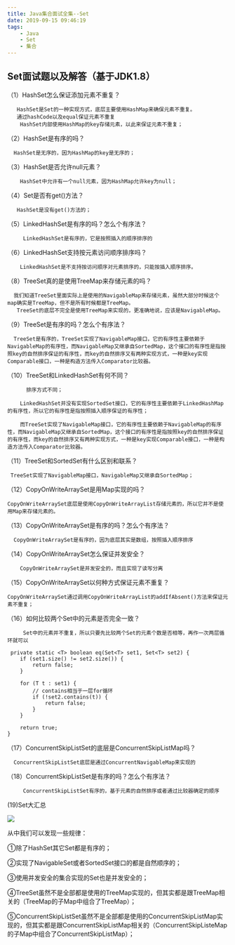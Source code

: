 ```yaml
---
title: Java集合面试全集--Set
date: 2019-09-15 09:46:19 
tags: 
    - Java 
    - Set
    - 集合
---
```


## Set面试题以及解答（基于JDK1.8） ##

（1）HashSet怎么保证添加元素不重复？

       HashSet是Set的一种实现方式，底层主要使用HashMap来确保元素不重复。 
       通过hashCode以及equal保证元素不重复
        HashSet内部使用HashMap的key存储元素，以此来保证元素不重复；

（2）HashSet是有序的吗？

      HashSet是无序的，因为HashMap的key是无序的；

（3）HashSet是否允许null元素？

        HashSet中允许有一个null元素，因为HashMap允许key为null；
       

（4）Set是否有get()方法？
   
       HashSet是没有get()方法的；

（5）LinkedHashSet是有序的吗？怎么个有序法？
         
         LinkedHashSet是有序的，它是按照插入的顺序排序的

（6）LinkedHashSet支持按元素访问顺序排序吗？

        LinkedHashSet是不支持按访问顺序对元素排序的，只能按插入顺序排序。

（8）TreeSet真的是使用TreeMap来存储元素的吗？
     
      我们知道TreeSet里面实际上是使用的NavigableMap来存储元素，虽然大部分时候这个map确实是TreeMap，但不是所有时候都是TreeMap。
       TreeSet的底层不完全是使用TreeMap来实现的，更准确地说，应该是NavigableMap。

（9）TreeSet是有序的吗？怎么个有序法？
            
      TreeSet是有序的，TreeSet实现了NavigableMap接口，它的有序性主要依赖于NavigableMap的有序性，而NavigableMap又继承自SortedMap，这个接口的有序性是指按照key的自然排序保证的有序性，而key的自然排序又有两种实现方式，一种是key实现Comparable接口，一种是构造方法传入Comparator比较器。

（10）TreeSet和LinkedHashSet有何不同？

          排序方式不同；
          
		LinkedHashSet并没有实现SortedSet接口，它的有序性主要依赖于LinkedHashMap的有序性，所以它的有序性是指按照插入顺序保证的有序性；
		
		而TreeSet实现了NavigableMap接口，它的有序性主要依赖于NavigableMap的有序性，而NavigableMap又继承自SortedMap，这个接口的有序性是指按照key的自然排序保证的有序性，而key的自然排序又有两种实现方式，一种是key实现Comparable接口，一种是构造方法传入Comparator比较器。

（11）TreeSet和SortedSet有什么区别和联系？

     TreeSet实现了NavigableMap接口，NavigableMap又继承自SortedMap；
         

（12）CopyOnWriteArraySet是用Map实现的吗？

    CopyOnWriteArraySet底层是使用CopyOnWriteArrayList存储元素的，所以它并不是使用Map来存储元素的。

（13）CopyOnWriteArraySet是有序的吗？怎么个有序法？
 
      CopyOnWriteArraySet是有序的，因为底层其实是数组，按照插入顺序排序

（14）CopyOnWriteArraySet怎么保证并发安全？

        CopyOnWriteArraySet是并发安全的，而且实现了读写分离

（15）CopyOnWriteArraySet以何种方式保证元素不重复？
 
    CopyOnWriteArraySet通过调用CopyOnWriteArrayList的addIfAbsent()方法来保证元素不重复；
        

（16）如何比较两个Set中的元素是否完全一致？

         Set中的元素并不重复，所以只要先比较两个Set的元素个数是否相等，再作一次两层循环就可以

     private static <T> boolean eq(Set<T> set1, Set<T> set2) {
        if (set1.size() != set2.size()) {
            return false;
        }

        for (T t : set1) {
            // contains相当于一层for循环
            if (!set2.contains(t)) {
                return false;
            }
        }

        return true;
    }


（17）ConcurrentSkipListSet的底层是ConcurrentSkipListMap吗？

      ConcurrentSkipListSet底层是通过ConcurrentNavigableMap来实现的

（18）ConcurrentSkipListSet是有序的吗？怎么个有序法？

         ConcurrentSkipListSet有序的，基于元素的自然排序或者通过比较器确定的顺序

 

 (19)Set大汇总

![](/image/Java集合总结/set总结.png)


从中我们可以发现一些规律：

①除了HashSet其它Set都是有序的；

②实现了NavigableSet或者SortedSet接口的都是自然顺序的；

③使用并发安全的集合实现的Set也是并发安全的；

④TreeSet虽然不是全部都是使用的TreeMap实现的，但其实都是跟TreeMap相关的（TreeMap的子Map中组合了TreeMap）；

⑤ConcurrentSkipListSet虽然不是全部都是使用的ConcurrentSkipListMap实现的，但其实都是跟ConcurrentSkipListMap相关的（ConcurrentSkipListeMap的子Map中组合了ConcurrentSkipListMap）；
              

      